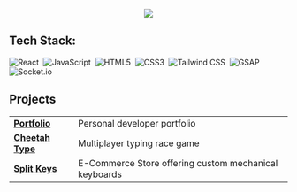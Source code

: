 <p align="center">
  <img src="https://readme-typing-svg.herokuapp.com?color=FFFFFF&lines=A+Frontend+Developer+on+a+journey+to+develop+cool+things.+&speed=40&backSpeed=40&width=700&pause=3000&cursor=|" />
</p>

## Tech Stack: 
![React](https://img.shields.io/badge/React-20232A?style=flat&logo=react)&nbsp;
![JavaScript](https://img.shields.io/badge/JavaScript-F7DF1E?style=flat&logo=javascript&logoColor=black)&nbsp;
![HTML5](https://img.shields.io/badge/HTML5-E34F26?style=flat&logo=html5&logoColor=white)&nbsp;
![CSS3](https://img.shields.io/badge/CSS3-1572B6?style=flat&logo=css3&logoColor=white)&nbsp;
![Tailwind CSS](https://img.shields.io/badge/Tailwind_CSS-38B2AC?style=flat&logo=tailwind-css)&nbsp;
![GSAP](https://img.shields.io/badge/GSAP-88CE02?style=flat&logo=greensock&logoColor=white)&nbsp;
![Socket.io](https://img.shields.io/badge/Socket.io-010101?style=flat&logo=socket.io&logoColor=white)


<h2>Projects</h2>
<table>
  <tr>
    <td><strong><a href="https://chellm.dev">Portfolio</a></strong></td>
    <td>Personal developer portfolio</td>
  </tr>
  <tr>
    <td><strong><a href="https://cheetah-client.vercel.app">Cheetah Type</a></strong></td>
    <td>Multiplayer typing race game</td>
  </tr>
  
  <tr>
    <td><strong><a href="https://splitkeys.co">Split Keys</a></strong></td>
    <td>E-Commerce Store offering custom mechanical keyboards</td>
  </tr>
</table>
